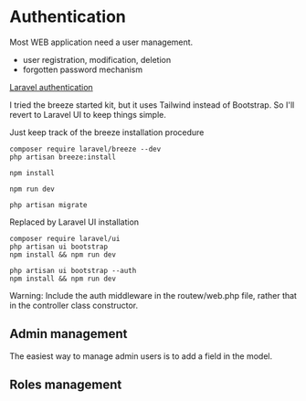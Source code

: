 # Authentication

Most WEB application need a user management.

* user registration, modification, deletion
* forgotten password mechanism

[Laravel authentication](https://laravel.com/docs/8.x/authentication)

I tried the breeze started kit, but it uses Tailwind instead of Bootstrap.
So I'll revert to Laravel UI to keep things simple.

Just keep track of the breeze installation procedure

    composer require laravel/breeze --dev
    php artisan breeze:install

    npm install

    npm run dev

    php artisan migrate    
    
Replaced by Laravel UI installation
    
    composer require laravel/ui
    php artisan ui bootstrap
    npm install && npm run dev
    
    php artisan ui bootstrap --auth
    npm install && npm run dev

Warning: Include the auth middleware in the routew/web.php file, rather that in the controller class constructor.

 
## Admin management

The easiest way to manage admin users is to add a field in the model.

## Roles management
    
